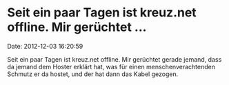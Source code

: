 Seit ein paar Tagen ist kreuz.net offline. Mir gerüchtet \...
=============================================================

Date: 2012-12-03 16:20:59

Seit ein paar Tagen ist kreuz.net offline. Mir gerüchtet gerade jemand,
dass da jemand dem Hoster erklärt hat, was für einen
menschenverachtenden Schmutz er da hostet, und der hat dann das Kabel
gezogen.
